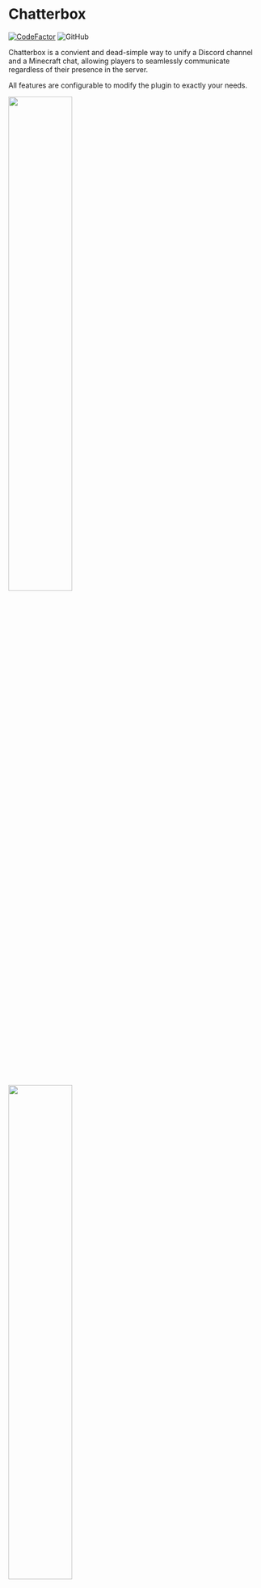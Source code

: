 # Chatterbox

[![CodeFactor](https://www.codefactor.io/repository/github/hwgilbert16/chatterbox/badge/main)](https://www.codefactor.io/repository/github/hwgilbert16/chatterbox/overview/main)
![GitHub](https://img.shields.io/github/license/hwgilbert16/chatterbox)

Chatterbox is a convient and dead-simple way to unify a Discord channel and a Minecraft chat, allowing players to seamlessly communicate regardless of their presence in the server.

All features are configurable to modify the plugin to exactly your needs.

<img src="https://i.gyazo.com/fc70a73bd37b254eaf55ab0f1cd4f4f5.png" width="50%" />
<img src="https://i.gyazo.com/81164a1b6e92389bc7eba282889cff7f.png" width="50%" />

## Features

- **All settings** fully configurable
- Compatibility with spigot-based servers
- Ability for users in the Discord to send messages to the Minecraft chat, and vice versa
- Able to ping people in the Discord server from the Minecraft chat
- Notification of server status and restriction of channel when the server is offline
- Notification of player leave and joins
- Notification of player deaths

## How it works

Chatterbox comes with two parts, a plugin and a companion Discord bot. The two of them communicate over a websocket connection for mutually exchanging information.

The plugin installs into the server and sends chat messages and player events to be sent to a webhook. It listens for messages from the Discord bot to mirror into the server chat.

The Discord bot relays messages from the Discord to the plugin. It listens for messages from the plugin to mirror into the Discord channel. It also keeps track of the health of the websocket connection, and locks the Discord channel if the connection is found to be lost.

## Installation

The installation guide is split into two parts, the plugin and the Discord bot. Follow the guide in chronological order.

### Spigot Server Plugin

Download the latest release of chatterbox from the releases section. Install the file into your server's `plugins` folder.

Next, start your server, and then stop it after it has finished starting. This is to generate the configuration file.

Navigate to and open the configuration file at `plugins/Chatterbox/config.yml`

The `config.yml` file is for the configuration of the Chatterbox plugin. Any line that has its value listed as `true`, can be left as is if you would like the described feature to be enabled. If not, you can change it to `false` to disable the feature. Any line listed as `EMPTY` **must** be configured to a value for the plugin to function properly.

Make sure that you have a space between the equals sign and the first character of the specified value.

- `webhook-url` is the URL to your Discord webhook. You can learn how to quickly create one [here](https://support.discord.com/hc/en-us/articles/228383668-Intro-to-Webhooks). Make sure that the channel is one that you want chat messages to be sent to from the Minecraft server.
- `discord-bot-hostname` is the hostname/URL to the server that you will be hosting the Discord bot at. If it is an IP address, **ensure that there is an `http://` in front of the IP address.** If the port is not 80 or 443, include a `:(port)` at the end of the line with the port you are using for the Discord bot.
- `discord-bot-auth-token` is automatically generated by the plugin on first startup, and it is the authentication string that is used to verify the Discord bot and the plugin are who they say they are. There is no need to edit it, however, **you should not share this token with anybody you do not trust.** It would allow them to pretend to be the bot or server and perform malicious actions.
- `send-discord-mentions` will enable the ability for players in the Minecraft server to mention people in the Discord with the standard way of `@(username)`
- `send-join-messages` will enable the Discord bot to send a message in the Discord server when a player joins the Minecraft server.
- `send-quit-messages` will enable the Discord bot to send a message in the Discord server when a player quits the Minecraft server.
- `send-death-messages` will enable the Discord bot to send a message in the Discord server when a player dies in the Minecraft server.

The plugin is now configured correctly.

### Discord Bot

The **recommended way to setup the Discord bot is by using our Docker container on a Linux system**, as it is significantly easier. However, it is possible to run the Discord bot outside of a container. Both methods will be given.

The instructions provided will be for UNIX-based operating systems, as it is what the bot is intended to run on. However, there is no reason that non-UNIX operating systems will not work. You will just need to find mirror commands if you plan on using something else to host the bot.

### Discord Bot - Docker Container

Before starting installation, be sure that Docker is installed on the system that you will be running the Discord bot in. Downloads for Docker can be found below if you do not already have it installed.

- [Linux](https://docs.docker.com/linux/started/)
- [Windows](https://docs.docker.com/windows/started)
- [MacOS (OS X)](https://docs.docker.com/mac/started/)

You should also create a Discord bot in the Discord Developer Portal. If you do not know how to, you can follow the guide at the top of this DiscordJS article [here](https://discordjs.guide/preparations/setting-up-a-bot-application.html#creating-your-bot).

Add the bot to your Discord server with the following URL, replacing (client_ID) with the client ID of your bot. Open this URL in your web browser and add your bot to your Discord server.

```
https://discord.com/oauth2/authorize?client_id=(client_ID)&permissions=8&scope=bot
```

Next, pull the image from Docker Hub. This may take a couple minutes depending on the speed of your internet connection, among other factors.

```
docker pull hwgilbert16/chatterbox
```

Once the image has been downloaded, create a file named `.env`

This will be the environment file, where your individual details will be input for the bot to use.

```
touch .env
```

Open it with your text editor of choice, and paste in the following lines:

```
DISCORD_TOKEN=
CHANNEL_ID=
GUILD_ID=
AUTH_TOKEN=
LOCK_ROLE_ID=
LOCK_CHANNEL_WHEN_OFFLINE=
```
When inputting values into the `.env` file, input your specific value on the same line after the equals sign. Make sure that there are **no spaces between the equals sign and the first character of the value.**

- `DISCORD_TOKEN` is the token for your Discord bot. Copy your bot token and paste it here.
- `CHANNEL_ID` is the ID of the channel in your Discord server that the bot will use for collecting messages to send to the Minecraft server. [Make sure you have developer mode turned on](https://www.howtogeek.com/714348/how-to-enable-or-disable-developer-mode-on-discord/), and right click the channel, click copy ID, then paste it onto the line.
- `GUILD_ID` is the ID of the guild, your Discord server. Right click on the icon of your server in the server list on the left-hand side, click copy ID, and paste it onto the line.
- `AUTH_TOKEN` is the authentication token generated by the plugin on first startup. Copy the value from the Minecraft server's `config.yml` and paste it here.
- `LOCK_ROLE_ID` is the role that will be prevented from sending messages in the channel when the Minecraft server is offline. This is a configurable option. If you would like the channel to be locked when the Minecraft server is offline, [get the role ID of the role you would like to be locked out](https://support.discord.com/hc/en-us/community/posts/360048094171-Get-Role-ID). If you want @everyone to be locked out, use your guild ID in the `LOCK_ROLE_ID` line. If you **not** like the channel to be locked when the Minecraft server is offline, enter `false` into the line.

Save the file when you are done.

Next, create the Docker container. Replace `(port)` with the port that you would like the plugin and the Discord bot to communicate over. Port 3000 is recommended, but you can use any port over port 1024.

If you are using shared hosting, your host may block this port, require you to ask them to open it, or there may be a specific section in your server manager to open ports. If the plugin and bot do not link successfully and you use shared hosting, it is recommended to ask your host to see if they block the port in any way.

If your discord bot server is behind a firewall, ensure that your selected port is opened.

```
docker create -p (port):3000 hwgilbert16/chatterbox
```

After you run `docker create` it will output a line of characters. **This is your container ID.**

Copy the recently saved `.env` file to the Docker container. This will allow the bot to see your specific credentials and configuration.

Replace (container id) with the container ID that Docker returned in the previous step.

```
docker cp .env (container id):/usr/src/app/.env
```

Start the container. Replace (container id) with the container ID.

```
docker start (container ID)
```

After the Docker container starts, start your Minecraft server. After the Minecraft server finishes starting, Chatterbox should be properly working. Send a message in your specified channel or in the Discord to make sure everything is working properly.

You can also check with `docker logs` to ensure that the bot and the Minecraft server have properly connected. To do this, run:

```
docker logs (container ID)
```

In the logs output, there should be an occurance of a line stating "Chatterbox Bot is ready" and a line stating "Client connected", indicating that the Minecraft server has connected to the bot.

Installation is finished.

### Discord Bot - Without Docker

If you have followed the Docker container bot instructions, you do not need to follow the following instructions.

You should first create a Discord bot in the Discord Developer Portal. If you do not know how to, you can follow the guide at the top of this DiscordJS article [here](https://discordjs.guide/preparations/setting-up-a-bot-application.html#creating-your-bot).

Add the bot to your Discord server with the following URL, replacing (client_ID) with the client ID of your bot. Open this URL in your web browser and add your bot to your Discord server.

```
https://discord.com/oauth2/authorize?client_id=(client_ID)&permissions=8&scope=bot
```

Download the latest release of Chatterbox and unzip it. Replace (version number) with what the current version of Chatterbox is. You can find this out in the "releases" section.

```
wget https://github.com/Aurinsk/spigot-agent/archive/refs/tags/v(version number).tar.gz && tar -xf (version number).tar.gz && mv chatterbox-(version-number)/chatterbox-bot .. && rm -rf chatterbox-(version-number) && ls chatterbox-bot
```

Next, install the dependencies of Chatterbox.

```
npm install && npm build 
```

Run the following command to generate the .env file. This will be the environment file, where your individual details will be input for the bot to use.

```npm start```

Open the file named `.env` with your text editor of choice

When inputting values into the `.env` file, input your specific value on the same line after the equals sign. Make sure that there are **no spaces between the equals sign and the first character of the value.**

- `DISCORD_TOKEN` is the token for your Discord bot. Copy your bot token and paste it here.
- `CHANNEL_ID` is the ID of the channel in your Discord server that the bot will use for collecting messages to send to the Minecraft server. [Make sure you have developer mode turned on](https://www.howtogeek.com/714348/how-to-enable-or-disable-developer-mode-on-discord/), and right click the channel, click copy ID, then paste it onto the line.
- `GUILD_ID` is the ID of the guild, your Discord server. Right click on the icon of your server in the server list on the left-hand side, click copy ID, and paste it onto the line.
- `AUTH_TOKEN` is the authentication token generated by the plugin on first startup. Copy the value from the Minecraft server's `config.yml` and paste it here.
- `LOCK_ROLE_ID` is the role that will be prevented from sending messages in the channel when the Minecraft server is offline. This is a configurable option. If you would like the channel to be locked when the Minecraft server is offline, [get the role ID of the role you would like to be locked out](https://support.discord.com/hc/en-us/community/posts/360048094171-Get-Role-ID). If you want @everyone to be locked out, use your guild ID in the `LOCK_ROLE_ID` line. If you **not** like the channel to be locked when the Minecraft server is offline, enter `false` into the line.

Save the file when you are done.

It is now time to start the bot. To start the bot, run the following command.

```
npm start
```

The bot is now running. Start your Minecraft server, and Chatterbox should be functional. In the output, you should see one occurance of "Chatterbox Bot is ready" and a message stating "Client connected" once your Minecraft server finishes starting.

It is recommended to run the bot in the background, though. Closing the terminal will also turn off the bot. A guide to using GNU Screen, a tool to run commands persistently in the background, can be found [here](https://linuxize.com/post/how-to-extract-unzip-tar-gz-file/).

Installation is now complete.

## Compiling

Compiling the Chatterbox plugin is relatively simple to do with the help of Apache Maven.

If you would like to compile the bot yourself, simply run `tsc` in the bot's directory to compile TypeScript files.

### Compiling the plugin

These instructions are for a Linux based system as it is what Chatterbox was developed on.

Make sure you've installed Apache Maven. If you haven't installed Maven before, you can find instructions [here](https://maven.apache.org/install.html).

Pull the latest files from GitHub and extrapolate the plugin directory. You can `git pull` the latest release, or download the source code from the latest release and extract it. The instructions below aree for using `git pull`.

```
git pull https://github.com/hwgilbert16/chatterbox.git && mv chatterbox-(version-number)/chatterbox-plugin .. && ls chatterbox-plugin
```

Once you have done all of the above, you can run one command to compile the Chatterbox plugin. Make sure you're located within the directory which you downloaded the files into.

```
mvn clean install
```

The compiled and ready to use jar will be in the `target` folder. Ensure you use the one that **does not** include `shaded` or `original` in the filename.

## Contributing

### Issues

If you discover an issue or other flaw in Chatterbox with your use of it, reporting it in [issues](https://github.com/hwgilbert16/youtube-archiver/issues) would be of great help. While there is no specific template for issues, please make sure you describe the issue in detail and verbosely.

Including error logs, plugin output, bot output, and others is helpful to include.

### Pull Requests

In a pull request, please make sure you are explicitly clear in the feature you are adding and/or the issue you are fixing. Make sure there are no spelling mistakes and that it reads well.
